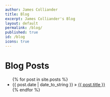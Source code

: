 ```yaml
---
author: James Colliander
title: Blog
excerpt: James Colliander's Blog
layout: default
permalink: /blog/
published: true
id: /blog
icons: true
---
```


<div id="home">
  <h1>Blog Posts</h1>
  <ul class="posts">
    {% for post in site.posts %}
      <li><span>{{ post.date | date_to_string }}</span> &raquo; <a href="{{ post.url }}">{{ post.title }}</a></li>
    {% endfor %}
  </ul>
</div>